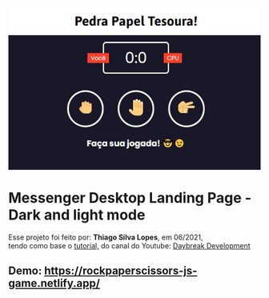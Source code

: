 <!---->
<div align="center">
<img src="./ReadMeFiles/app.jpg" align="center">
</div>

# Messenger Desktop Landing Page - Dark and light mode

<p>Esse projeto foi feito por: <strong>Thiago Silva Lopes</strong>, em 06/2021,</br>
tendo como base o <a href="https://www.youtube.com/watch?v=DfOK5mX2TQM&t=462s" target="_blank">tutorial,</a>
do canal do Youtube: <a href="https://www.youtube.com/channel/UCaSKAM4XZdeJVOpRj04tIQQ" target="_blank">
Daybreak Development</a></p>

## Demo: https://rockpaperscissors-js-game.netlify.app/
